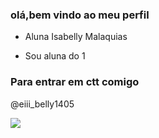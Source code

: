 ### olá,bem vindo ao meu perfil
- Aluna Isabelly Malaquias

- Sou aluna do 1

### Para entrar em ctt comigo


@eiii_belly1405


![](https://cdn.pensador.com/img/imagens/bo/md/bomdia3.gif?auto_optimize=low&width=655)
